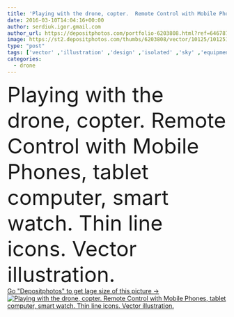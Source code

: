 ```yaml
---
title: 'Playing with the drone, copter.  Remote Control with Mobile Phon'
date: 2016-03-10T14:04:16+00:00
author: serdiuk.igor.gmail.com
author_url: https://depositphotos.com/portfolio-6203808.html?ref=64678756
image: https://st2.depositphotos.com/thumbs/6203808/vector/10125/101251646/api_thumb_450.jpg?forcejpeg=true
type: "post"
tags: ['vector' ,'illustration' ,'design' ,'isolated' ,'sky' ,'equipment' ,'art' ,'air' ,'transport' ,'technology' ,'line' ,'photo' ,'modern' ,'elements' ,'icon' ,'industry' ,'mobile' ,'wireless' ,'digital' ,'radio' ,'grey' ,'camera' ,'remote' ,'security' ,'fly' ,'tablet' ,'icons' ,'robot' ,'innovation' ,'control' ,'propeller' ,'gadget' ,'aircraft' ,'helicopter' ,'spy' ,'surveillance' ,'logo' ,'aviation' ,'aerial' ,'aerospace' ,'monitoring' ,'gps' ,'copter' ,'rotorcraft' ,'drone' ,'unmanned' ,'remote control' ,'multicopter' ,'quadrocopter' ,'quadcopter' ]
categories: 
  - drone
---
```

<div aling="center">
            <font size="60"> Playing with the drone, copter.  Remote Control with Mobile Phones, tablet computer, smart watch. Thin line icons. Vector illustration.</font>   
</div>
<div>
    <a href='https://depositphotos.com/101251646/stock-illustration-playing-with-the-drone-copter.html?ref=64678756' target=_blank > Go "Depositphotos" to get lage size of this picture ->
        <img href='https://depositphotos.com/101251646/stock-illustration-playing-with-the-drone-copter.html?ref=64678756' src='https://st2.depositphotos.com/6203808/10125/v/950/depositphotos_101251646-stock-illustration-playing-with-the-drone-copter.jpg?forcejpeg=true' alt='Playing with the drone, copter.  Remote Control with Mobile Phones, tablet computer, smart watch. Thin line icons. Vector illustration.' >
    </a>
</div>
